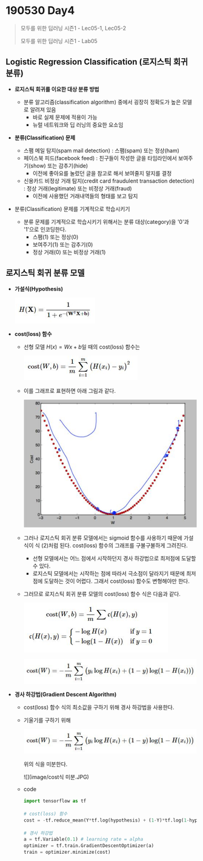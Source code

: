 # 190530 Day4

> 모두를 위한 딥러닝 시즌1 - Lec05-1, Lec05-2
>
> 모두를 위한 딥러닝 시즌1 - Lab05



## Logistic Regression Classification (로지스틱 회귀 분류)

* **로지스틱 회귀를 이요한 대상 분류 방법**
  * 분류 알고리즘(classification algorithm) 중에서 굉장히 정확도가 높은 모델로 알려져 있음
    * 바로 실제 문제에 적용이 가능
    * 뉴럴 네트워크와 딥 러닝의 중요한 요소임



* **분류(Classification) 문제**
  * 스팸 메일 탐지(spam mail detection) : 스팸(spam) 또는 정상(ham)
  * 페이스북 피드(facebook feed) : 친구들이 작성한 글을 타임라인에서 보여주기(show) 또는 감추기(hide)
    * 이전에 좋아요를 눌렀던 글을 참고로 해서 보여줄지 말지를 결정
  * 신용카드 비정상 거래 탐지(credit card fraudulent transaction detection) : 정상 거래(legitimate) 또는 비정상 거래(fraud)
    * 이전에 사용했던 거래내역들의 형태를 보고 탐지



* 분류(Classification) 문제를 기계적으로 학습시키기
  * 분류 문제를 기계적으로 학습시키기 위해서는 분류 대상(category)을 '0'과 '1'으로 인코딩한다.
    * 스팸(1) 또는 정상(0)
    * 보여주기(1) 또는 감추기(0)
    * 정상 거래(0) 또는 비정상 거래(1)



## 로지스틱 회귀 분류 모델

* **가설식(Hypothesis)**

  ![](image/로지스틱가설식.JPG)

* **cost(loss) 함수**

  * 선형 모델 $H(x)=Wx+b$일 때의 cost(loss) 함수는

    ![](image/cost식.JPG)

  * 이를 그래프로 표현하면 아래 그림과 같다.

    ![](image/cost그래프.JPG)

  * 그러나 로지스틱 회귀 분류 모델에서는 sigmoid 함수를 사용하기 때문에 가설식이 식 (2)처럼 된다. cost(loss) 함수의 그래프를 구불구불하게 그려진다. 

    * 선형 모델에서는 어느 점에서 시작하던지 경사 하강법으로 최저점에 도달할 수 있다.
    * 로지스틱 모델에서는 시작하는 점에 따라서 극소점이 달라지기 때문에 최저점에 도달하는 것이 어렵다. 그래서 cost(loss) 함수도 변형해야만 한다.

  * 그러므로 로지스틱 회귀 분류 모델의 cost(loss) 함수 식은 다음과 같다.

    ![](image/로지스틱식.JPG)

    ![](image/로지스틱최종식.JPG)

* **경사 하강법(Gradient Descent Algorithm)**

  * cost(loss) 함수 식의 최소값을 구하기 위해 경사 하강법을 사용한다.

  * 기울기를 구하기 위해

    ![](image/로지스틱최종식-1559292703576.JPG)

    위의 식을 미분한다.

    ![](image/cost식 미분.JPG)

  * code

    ```python 
    import tensorflow as tf
    
    # cost(loss) 함수
    cost = -tf.reduce_mean(Y*tf.log(hypothesis) + (1-Y)*tf.log(1-hypothesis))
    
    # 경사 하강법
    a = tf.Variable(0.1) # learning rate = alpha
    optimizer = tf.train.GradientDescentOptimizer(a)
    train = optimizer.minimize(cost)
    ```
